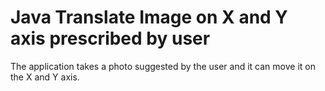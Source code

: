 # Java Translate Image on X and Y axis prescribed by user 
 
The application takes a photo suggested by the user and it can move it on the X and Y axis.
